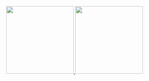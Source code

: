 <div align="center">
  <a href="https://github.com/wjr09">
  <img height="180em" src="https://github-readme-stats.vercel.app/api?username=wjr09&show_icons=true&theme=dracula&include_all_commits=true&count_private=true"/>
  <img height="180em" src="https://github-readme-stats.vercel.app/api/top-langs/?username=wjr09&layout=compact&langs_count=7&theme=dracula"/>
</div>